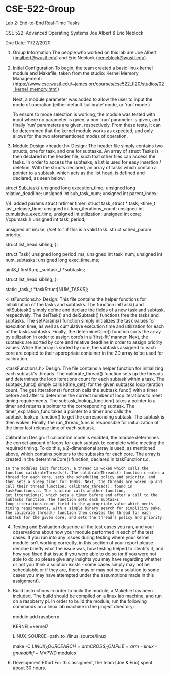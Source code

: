 # CSE-522-Group

Lab 2: 
End-to-End Real-Time Tasks

CSE 522: Advanced Operating Systems 
Joe Albert & Eric Neblock 

Due Date: 11/22/2020


1. Group Information
    The people who worked on this lab are Joe Albert (jmalbert@wustl.edu) and Eric Neblock (ceneblock@wustl.edu).

2. Initial Configuration
    To begin, the team created a basic linux kernel module and Makefile, taken from the studio: Kernel Memory Management: (https://www.cse.wustl.edu/~james.orr/courses/cse522_fl20/studios/02_kernel_memory.html)

    Next, a module parameter was added to allow the user to input the mode of operation (either default ‘calibrate’ mode, or ‘run’ mode.) 

    To ensure to mode selection is working, the module was tested with input where no parameter is given, a non-’run’ parameter is given, and finally ‘run’ parameters are given, respectively.  From these tests, it can be determined that the kernel module works as expected, and only allows for the two aforementioned modes of operation. 

3. Module Design 
<header.h> Design: 
    The header file simply contains two structs, one for task, and one for subtasks. An array of struct Tasks is then declared in the header file, such that other files can access the tasks. In order to access the subtasks, a list is used for easy insertion / deletion.  With the structs declared, an array of tasks which contain a pointer to a subtask, which acts as the list head, is defined and declared, as seen below: 

struct Sub_task{
  unsigned long execution_time; 
  unsigned long relative_deadline; 
  unsigned int sub_task_num; 
  unsigned int parent_index; 

  //4. added params 
  struct hrtimer timer;
  struct task_struct * task; 
  ktime_t last_release_time; 
  unsigned int loop_iterations_count; 
  unsigned int cumulative_exec_time;
  unsigned int utilization;   unsigned int core; //cpumask.h
  unsigned int task_period; 
 
  unsigned int inUse; //set to 1 if this is a valid task.
  struct sched_param priority;

  struct list_head sibling;
};

struct Task{
  unsigned long period_ms;
  unsigned int task_num; 
  unsigned int num_subtasks; 
  unsigned long exec_time_ms; 

  uint8_t firstRun;
  _subtask_t *subtasks;
  
  struct list_head sibling;
};

static _task_t *taskStruct[NUM_TASKS];

<listFunctions.h> Design: 
    This file contains the helper functions for initialization of the tasks and subtasks. The function initTask() and initSubtask() simply define and declare the fields of a new task and subtask, respectively. The delTask() and delSubtask() functions free the tasks and subtasks. The setParams() function simply initializes the task values for execution time, as well as cumulative execution time and utilization for each of the tasks subtasks. Finally, the determineCore() function sorts the array by utilization in order to assign core’s in a ‘first-fit’ manner. Next, the subtasks are sorted by core and relative deadline in order to assign priority values. While the array is sorted by core, the subtasks assigned to each core are copied to their appropriate container in the 2D array to be used for calibration. 

<taskFunctions.h> Design: 
    The file contains a helper function for initializing each subtask's threads. The calibrate_thread() function sets up the threads and determines the loop iterations count for each subtask within a task. The subtask_func() simply calls ktime_get() for the given subtasks loop iteration count. The get_itterations() function calls the subtask_func() with a timer before and after to determine the correct number of loop iterations to meet timing requirements. The subtask_lookup_function() takes a pointer to a timer and returns a pointer to the corresponding subtask. The timer_expiration_func takes a pointer to a timer and calls the subtask_lookup_function() to get the corresponding subtask. The subtask is then woken. Finally, the run_thread_func is responsible for initialization of the timer last release time of each subtask. 

Calibration Design: 
    If calibration mode is enabled, the module determines the correct amount of loops for each subtask to complete while meeting the required timing. To do this, a 2-dimensional array is used, as mentioned above, which contains pointers to the subtasks for each core. The array is created in the determineCore() function, declared in taskFunctions.c. 

    In the modules init function, a thread is woken which calls the function calibrateThreads(). The calibrateThreads() function creates a thread for each core, sets the scheduling policy and priority, and then sets a sleep timer for 100ms. Next, the threads are woken up and call their thread function, calibrate_thread(), found in taskFunctions.c. The function calls another function, get_itterations() which sets a timer before and after a call to the subtasks function. The function sets each subtasks loop_itterations_count field to the appropriate value which meets timing requirements, with a simple binary search for simplicity sake. The calibrate_thread() function then creates the thread for each subtask for the given core, and sets the thread’s policy and priority. 

4. Testing and Evaluation
    describe all the test cases you ran, and your observations about how your module performed in each of the test cases. If you run into any issues during testing where your kernel module isn't working correctly, in this section of your report please decribe briefly what the issue was, how testing helped to identify it, and how you fixed that issue if you were able to do so (or if you were not able to do so please give any insights you may have regarding whether or not you think a solution exists - some cases simply may not be schedulable or if they are, there may or may not be a solution to some cases you may have attempted under the assumptions made in this assignment).

5. Build Instructions
    In order to build the module, a Makefile has been included. The build should be compiled on a linux lab machine, and run on a raspberry pi. In order to build the module, run the following commands on a linux lab machine in the project directory: 

    module add raspberry

    KERNEL=kernel7

    LINUX_SOURCE=path_to_/linus_source/linux

    make -C $LINUX_SOURCE ARCH=arm CROSS_COMPILE=arm-linux-gnueabihf- M=$PWD modules 

6. Development Effort 
    For this assigment, the team (Joe & Eric) spent about 30 hours. 







